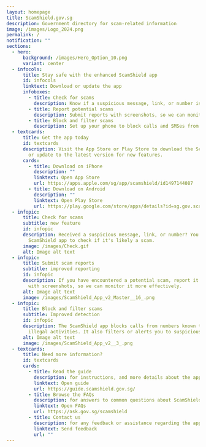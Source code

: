```yaml
---
layout: homepage
title: ScamShield.gov.sg
description: Government directory for scam-related information
image: /images/Logo_2024.png
permalink: /
notification: ""
sections:
  - hero:
      background: /images/Hero_Option_10.png
      variant: center
  - infocols:
      title: Stay safe with the enhanced ScamShield app
      id: infocols
      linktext: Download or update the app
      infoboxes:
        - title: Check for scams
          description: Know if a suspicious message, link, or number is likely a scam
        - title: Report potential scams
          description: Submit reports with screenshots, so we can monitor them better
        - title: Block and filter scams
          description: Set up your phone to block calls and SMSes from scammers
  - textcards:
      title: Get the app today
      id: textcards
      description: Visit the App Store or Play Store to download the ScamShield app,
        or update to the latest version for new features.
      cards:
        - title: Download on iPhone
          description: ""
          linktext: Open App Store
          url: https://apps.apple.com/sg/app/scamshield/id1497144087
        - title: Download on Android
          description: ""
          linktext: Open Play Store
          url: https://play.google.com/store/apps/details?id=sg.gov.scamshield&hl=en_SG&pli=1
  - infopic:
      title: Check for scams
      subtitle: new feature
      id: infopic
      description: Received a suspicious message, link, or number? You can now use the
        ScamShield app to check if it's likely a scam.
      image: /images/Check.gif
      alt: Image alt text
  - infopic:
      title: Submit scam reports
      subtitle: improved reporting
      id: infopic
      description: If you have encountered a potential scam, report it to us along
        with screenshots, so we can monitor it more effectively.
      alt: Image alt text
      image: /images/ScamShield_App_v2_Master__16_.png
  - infopic:
      title: Block and filter scams
      subtitle: Improved detection
      id: infopic
      description: The ScamShield app blocks calls from numbers known to be used in
        illegal activities. It also filters or alerts you to suspicious SMSes.
      alt: Image alt text
      image: /images/ScamShield_App_v2__3_.png
  - textcards:
      title: Need more information?
      id: textcards
      cards:
        - title: Read the guide
          description: for instructions, and more details about the app's features
          linktext: Open guide
          url: https://guide.scamshield.gov.sg/
        - title: Browse the FAQs
          description: for answers to common questions about ScamShield
          linktext: Open FAQs
          url: https://ask.gov.sg/scamshield
        - title: Contact us
          description: for any feedback or assistance regarding the app
          linktext: Send feedback
          url: ""
---
```

